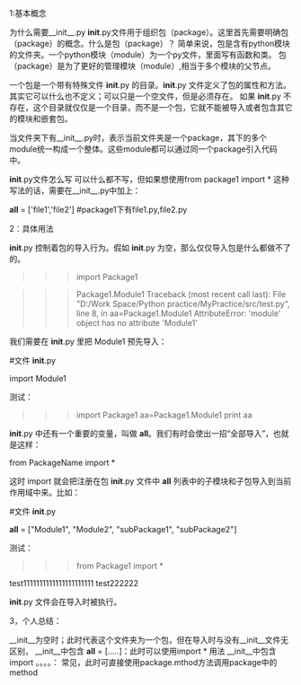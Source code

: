 

1:基本概念

为什么需要__init__.py
__init__.py文件用于组织包（package）。这里首先需要明确包（package）的概念。什么是包（package）？
简单来说，包是含有python模块的文件夹。一个python模块（module）为一个py文件，里面写有函数和类。
包（package）是为了更好的管理模块（module）,相当于多个模块的父节点。

一个包是一个带有特殊文件 __init__.py 的目录。__init__.py 文件定义了包的属性和方法。
其实它可以什么也不定义；可以只是一个空文件，但是必须存在。
如果 __init__.py 不存在，这个目录就仅仅是一个目录，而不是一个包，它就不能被导入或者包含其它的模块和嵌套包。

当文件夹下有__init__.py时，表示当前文件夹是一个package，其下的多个module统一构成一个整体。这些module都可以通过同一个package引入代码中。

__init__.py文件怎么写
可以什么都不写，但如果想使用from package1 import * 这种写法的话，需要在__init__.py中加上：

__all__ = ['file1','file2'] #package1下有file1.py,file2.py


2：具体用法

__init__.py 控制着包的导入行为。假如 __init__.py 为空，那么仅仅导入包是什么都做不了的。

>>> import Package1

>>> Package1.Module1
Traceback (most recent call last):
  File "D:/Work Space/Python practice/MyPractice/src/test.py", line 8, in <module>
    aa=Package1.Module1
AttributeError: 'module' object has no attribute 'Module1'

我们需要在 __init__.py 里把 Module1 预先导入：

#文件 __init__.py

import Module1

测试：

>>> import Package1
>>> aa=Package1.Module1
>>> print aa


__init__.py 中还有一个重要的变量，叫做 __all__。我们有时会使出一招“全部导入”，也就是这样：

from PackageName import *

这时 import 就会把注册在包 __init__.py 文件中 __all__ 列表中的子模块和子包导入到当前作用域中来。比如：

#文件 __init__.py

__all__ = ["Module1", "Module2", "subPackage1", "subPackage2"]

测试：

>>> from Package1 import *

>>>

test1111111111111111111111
test222222

__init__.py 文件会在导入时被执行。



3，个人总结：


__init__为空时；此时代表这个文件夹为一个包，但在导入时与没有__init__文件无区别，
__init__中包含  __all__ = [.....]：此时可以使用import * 用法
__init__中包含 import 。。。。： 常见，此时可直接使用package.mthod方法调用package中的method








